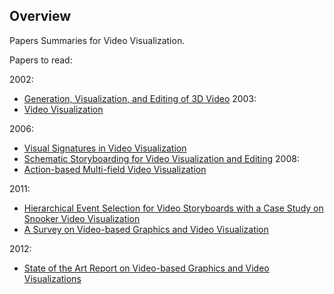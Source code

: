 ## Overview

Papers Summaries for Video Visualization.

Papers to read:

2002:
- [Generation, Visualization, and Editing of 3D Video](http://vision.kuee.kyoto-u.ac.jp/__STATIC__/japanese/happyou/pdf/Matsuyama_2002_IC_46.pdf)
2003:
- [Video Visualization](http://citeseerx.ist.psu.edu/viewdoc/download?doi=10.1.1.63.1648&rep=rep1&type=pdf)

2006:
- [Visual Signatures in Video Visualization](https://www.researchgate.net/profile/Rathiah_Hashim/publication/3411294_Visual_Signatures_in_Video_Visualization/links/5438569a0cf204cab1d6d3ab/Visual-Signatures-in-Video-Visualization.pdf)
- [Schematic Storyboarding for Video Visualization and Editing](http://grail.cs.washington.edu/projects/storyboards/paper/review-4-19.pdf)
2008:
- [Action-based Multi-field Video Visualization](http://citeseerx.ist.psu.edu/viewdoc/download?doi=10.1.1.230.2910&rep=rep1&type=pdf)

2011:
- [Hierarchical Event Selection for Video Storyboards with a Case Study on Snooker Video Visualization](http://eprints.uwe.ac.uk/25414/1/2011_visweek_draft.pdf) 
- [A Survey on Video-based Graphics and Video Visualization](http://citeseerx.ist.psu.edu/viewdoc/download?doi=10.1.1.222.3072&rep=rep1&type=pdf)

2012:
- [State of the Art Report on Video-based Graphics and Video Visualizations](https://core.ac.uk/download/pdf/78853940.pdf)
